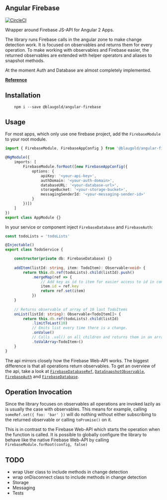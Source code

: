 ## Angular Firebase

[![CircleCI](https://circleci.com/gh/blaugold/angular-firebase.svg?style=svg&circle-token=bf5f61f7f9737852ea53e4e80981312624078636)](https://circleci.com/gh/blaugold/angular-firebase)

Wrapper around Firebase JS-API for Angular 2 Apps.

The library runs Firebase calls in the angular zone to make change detection work. It is focused on 
observables and returns them for every operation. To make working with observables and 
Firebase easier, the returned observables are extended with helper operators and aliases to snapshot 
methods.

At the moment Auth and Database are almost completely implemented.

**[Reference](https://blaugold.github.io/angular-firebase/index.html)**

## Installation

```
    npm i --save @blaugold/angular-firebase
```

## Usage
For most apps, which only use one firebase project, add the `FirebaseModule` to your root module.
```typescript
import { FirebaseModule, FirebaseAppConfig } from '@blaugold/angular-firebase'

@NgModule({
    imports: [
        FirebaseModule.forRoot([new FirebaseAppConfig({
            options: {
                apiKey: '<your-api-key>',
                authDomain: '<your-auth-domain>',
                databaseURL: '<your-database-url>',
                storageBucket: '<your-storage-bucket>',
                messagingSenderId: '<your-messaging-sender-id>'
            }
        })])
    ]
})
export class AppModule {}
```

In your service or component inject `FirebaseDatabase` and `FirebaseAuth`:
```typescript
const todoLists = 'todoLists'

@Injectable()
export class TodoService {

    constructor(private db: FirebaseDatabase) {}
    
    addItem(listId: string, item: TodoItem): Observable<void> {
        return this.db.ref(todoLists).child(listId).push()
            .mergeMap(ref => {
                // Add key as id to item for easier access to id in components
                item.id = ref.key
                return ref.set(item)
            })
    }
    
    // Returns observable of array of 10 last TodoItems 
    onList(listId: string): Observable<TodoItem[]> {
        return this.db.ref(todoLists).child(listId)
            .limitToLast(10)
            // Emits list every time there is a change.
            .onValue()
            // Calls .val() on all children and returns them in an array.
            .toValArray<TodoItem>()
    }
}
```

The api mirrors closely how the Firebase Web-API works. The biggest difference is that all 
operations return observables. To get an overview of the api, take a look at [`FirebaseDatabaseRef`](https://blaugold.github.io/angular-firebase/classes/firebasedatabaseref.html), [`DataSnapshotObservable`](https://blaugold.github.io/angular-firebase/classes/datasnapshotobservable.html), [`FirebaseAuth`](https://blaugold.github.io/angular-firebase/classes/firebaseauth.html) and [`FirebaseDatabase`](https://blaugold.github.io/angular-firebase/classes/firebasedatabase.html).

## Operation Invocation
Since the library focuses on observables all operations are invoked lazily as is usually the case 
with observables. This means for example, calling `someRef.set({ foo: 'bar' })` will do nothing 
without either subscribing to the returned observable or calling `toPromise()` on it.

This is in contrast to the Firebase Web-API which starts the operation when the function is
called. It is possible to globally configure the library to behave like the native Firebase Web-API
by calling `FirebaseModule.forRoot(config, false)`

## TODO
- wrap User class to include methods in change detection
- wrap onDisconnect class to include methods in change detection
- Storage
- Messaging
- Tests

